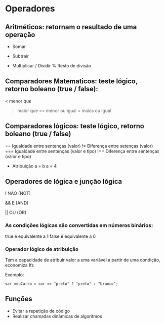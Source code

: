 # Operadores
## Aritméticos: retornam o resultado de uma operação
 +  Somar
 -  Subtrair
 * Multiplicar
 / Dividir
 % Resto de divisão

## Comparadores Matematicos: teste lógico, retorno boleano (true / false):

  < menor que 
  > maior que 
  <= menor ou igual
  >= maios ou igual

## Comparadores lógicos: teste lógico, retorno boleano (true / false)
==  Igualdade entre sentenças (valor)
!=  Diferença entre setenças (valor)
=== Igualdade entre sentenças (valor e tipo)
!== Diferença entre sentenças (valor e tipo)

* Atribuição 
a = b
a = 4
## Operadores de lógica e junção lógica
!    NÃO (NOT)

&&   E (AND)

||   OU (OR)


### As condições lógicas são convertidas em números binários:
 true é equivalente a 1
 false é equivalente a 0


### Operador lógico de atribuição

 Tem a capacidade de atribuir valor a uma variável a partir de uma condição, economiza Ifs

 Exemplo: 
    
    var meuCarro = cor == "preto" ? "preto" : "branco";


## Funções

- Evitar a repetição de código
- Realizar chamadas dinâmicas de algoritmos